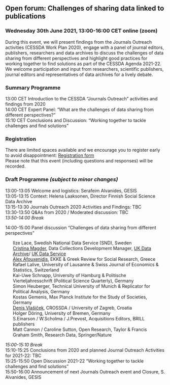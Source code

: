 <html>
  <head>
    <title>Journals Outreach open forum (30.06.2021)</title>
  </head>
  <body>
  <h2>Open forum: Challenges of sharing data linked to publications</h2>
  <h3>Wednesday 30th June 2021, 13:00-16:00 CET online (zoom)</h3>
  <p>During this event, we will present findings from the Journals Outreach activities (CESSDA Work Plan 2020), engage with a panel of journal editors, publishers, researchers and data archives to discuss the challenges of data sharing from different perspectives and highlight  good practices for working together to find solutions as part of the CESSDA Agenda 2021-22. We welcome participation and input from researchers, scientific publishers, journal editors and representatives of data archives for a lively debate.</p>
  <h3>Summary Programme</h3>
  <p>
  13:00 CET   Introduction to the CESSDA “Journals Outreach” activities and findings from 2020<br>
  14:00 CET   Expert Panel: “What are the challenges of data sharing from different perspectives?”<br>
  15:10 CET   Conclusions and Discussion: “Working together to tackle challenges and find solutions”<br>
  <h3>Registration</h3>
  <p>There are limited spaces available and we encourage you to register early to avoid disappointment: <a href="https://us02web.zoom.us/meeting/register/tZctdOyhqT4tH9DubmQ3qKwI8_s1lxkQ4xhx" target="_blank"> Registration form </a> 
  <br>Please note that this event (including questions and responses) will be recorded.<br>
  <h3>Draft Programme <i>(subject to minor changes)</i></h3>
  <p>13:00-13:05	Welcome and logistics: Serafeim Alvanides, GESIS <br>
  13:05-13:15	Context: Helena Laaksonen, Director Finnish Social Science Data Archive <br>
  13:15-13:30 	Journals Outreach 2020 Activities and Findings: TBC <br>
  13:30-13:50	Q&As from 2020 / Moderated discussion: TBC <br>
  <i>13:50-14:00	Break</i>
  <p>14:00-15:00  Panel discussion “Challenges of data sharing from different perspectives”<br>

<ul>
    Ilze Lace, Swedish National Data Service (SND), Sweden <br>
    <a href="mailto:dcmagd@essex.ac.uk">Cristina Magder</a>, Data Collections Development Manager,
        <a href="https://www.data-archive.ac.uk" target="_blank">UK Data Archive</a>/
         <a href="https://www.ukdataservice.ac.uk" target="_blank">UK Data Service</a> <br>
    <a href="mailto:afouxenidis@ekke.gr">Alex Afouxenidis</a>, EKKE & Greek Review for Social Research, Greece <br>
    Rafael Lalive, University of Lausanne & Swiss Journal of Economics & Statistics, Switzerland <br>
    Kai-Uwe Schnapp, University of Hamburg & Politische Vierteljahresschrift (Political Science Quarterly), Germany <br>
    Simon Heuberger, Technical University of Munich & Replicator for Political Analysis, Germany <br>
    Kostas Gemenis, Max Planck Institute for the Study of Societies, Germany <br>
    <a href="mailto:dvlasice@ffzg.hr">Denis Vlašiček</a>, CROSSDA / University of Zagreb, Croatia <br>
    Holger Döring, University of Bremen, Germany <br>
    S.Einarson / W.Scholma / J.Prevost, Acquisitions Editors, BRILL publishers <br>
    Matt Cannon / Caroline Sutton, Open Research, Taylor & Francis <br>
    Graham Smith, Research Data, Springer/Nature <br>
</ul>
    
  <i>15:00-15:10	Break</i> <br>
  15:10-15:25	Conclusions from 2020 and planned Journal Outreach Activities for 2021-22: TBC <br>
  15:25-15:50	Open Discussion 2021-22 “Working together to tackle challenges and find solutions” <br>
  15:50-16:00	Announcement of next Journals Outreach event and Closure, S. Alvanides, GESIS <br>
